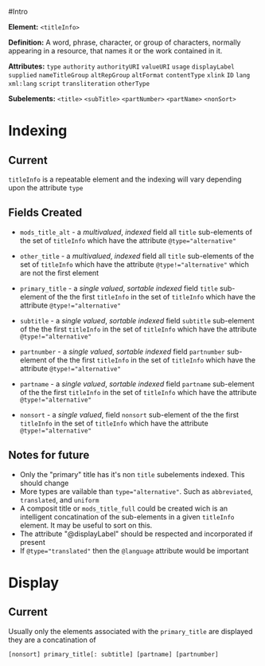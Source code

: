 #Intro

**Element:** ```<titleInfo>```

**Definition:** A word, phrase, character, or group of characters, normally appearing in a
resource, that names it or the work contained in it.

**Attributes:**
```type```
```authority```
```authorityURI```
```valueURI```
```usage```
```displayLabel```
```supplied```
```nameTitleGroup```
```altRepGroup```
```altFormat```
```contentType```
```xlink```
```ID```
```lang```
```xml:lang```
```script```
```transliteration```
```otherType```

**Subelements:**
```<title>```
```<subTitle>```
```<partNumber>```
```<partName>```
```<nonSort>```

# Indexing

## Current
```titleInfo``` is a repeatable element and the indexing will vary  depending upon the attribute ```type```

## Fields Created

* ```mods_title_alt``` - a *multivalued*, *indexed* field
all ```title``` sub-elements of the set of ```titleInfo``` which have the attribute ```@type="alternative"```

* ```other_title``` - a *multivalued*, *indexed* field
all ```title``` sub-elements of the set of ```titleInfo``` which have the attribute ```@type!="alternative"``` which are not the first element

* ```primary_title``` - a *single valued*, *sortable* *indexed* field
```title``` sub-element of the the first ```titleInfo```
in the set of ```titleInfo``` which have the 
attribute ```@type!="alternative"``` 

* ```subtitle``` - a *single valued*, *sortable* *indexed* field
```subtitle``` sub-element of the the first ```titleInfo```
in the set of ```titleInfo``` which have the 
attribute ```@type!="alternative"``` 

* ```partnumber``` - a *single valued*, *sortable* *indexed* field
```partnumber``` sub-element of the the first ```titleInfo```
in the set of ```titleInfo``` which have the 
attribute ```@type!="alternative"``` 

* ```partname``` - a *single valued*, *sortable* *indexed* field
```partname``` sub-element of the the first ```titleInfo```
in the set of ```titleInfo``` which have the 
attribute ```@type!="alternative"``` 

* ```nonsort``` - a *single valued*, field
```nonsort``` sub-element of the the first ```titleInfo```
in the set of ```titleInfo``` which have the 
attribute ```@type!="alternative"``` 

## Notes for future
* Only the "primary" title has it's non ```title``` subelements indexed.  This should change
* More types are vailable than ```type="alternative"```.  Such as ```abbreviated```, ```translated```, and ```uniform```
* A composit title or ```mods_title_full``` could be created wich is an intelligent concatination of the sub-elements in a given ```titleInfo``` element. It may be useful to sort on this.
* The attribute "@displayLabel" should be respected and incorporated if present
* If ```@type="translated"``` then the ```@language``` attribute would be important

# Display

## Current

Usually only the elements associated with the ```primary_title``` are displayed they are a concatination of 
```
[nonsort] primary_title[: subtitle] [partname] [partnumber]
```
